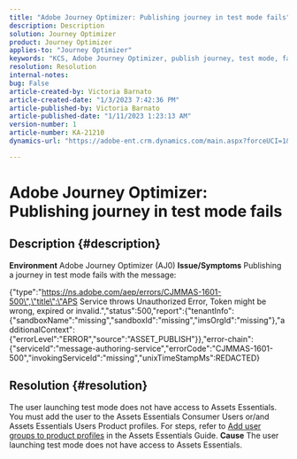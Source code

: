 ```yaml
---
title: "Adobe Journey Optimizer: Publishing journey in test mode fails"
description: Description
solution: Journey Optimizer
product: Journey Optimizer
applies-to: "Journey Optimizer"
keywords: "KCS, Adobe Journey Optimizer, publish journey, test mode, fails, AJO"
resolution: Resolution
internal-notes: 
bug: False
article-created-by: Victoria Barnato
article-created-date: "1/3/2023 7:42:36 PM"
article-published-by: Victoria Barnato
article-published-date: "1/11/2023 1:23:13 AM"
version-number: 1
article-number: KA-21210
dynamics-url: "https://adobe-ent.crm.dynamics.com/main.aspx?forceUCI=1&pagetype=entityrecord&etn=knowledgearticle&id=491721c0-9e8b-ed11-81ad-6045bd0067ea"

---
```

# Adobe Journey Optimizer: Publishing journey in test mode fails

## Description {#description}

<b>Environment</b>
Adobe Journey Optimizer (AJ0)
<b>Issue/Symptoms</b>
Publishing a journey in test mode fails with the message:

{\"type\":\"https://ns.adobe.com/aep/errors/CJMMAS-1601-500\",\"title\":\"APS Service throws Unauthorized Error, Token might be wrong, expired or invalid.\",\"status\":500,\"report\":{\"tenantInfo\":{\"sandboxName\":\"missing\",\"sandboxId\":\"missing\",\"imsOrgId\":\"missing\"},\"additionalContext\":{\"errorLevel\":\"ERROR\",\"source\":\"ASSET_PUBLISH\"}},\"error-chain\":{\"serviceId\":\"message-authoring-service\",\"errorCode\":\"CJMMAS-1601-500\",\"invokingServiceId\":\"missing\",\"unixTimeStampMs\":REDACTED}


## Resolution {#resolution}


The user launching test mode does not have access to Assets Essentials. You must add the user to the Assets Essentials Consumer Users or/and Assets Essentials Users Product profiles. For steps, refer to [Add user groups to product profiles](https://experienceleague.adobe.com/docs/experience-manager-assets-essentials/help/get-started-admins/deploy-administer.html#add-users-to-product-profiles) in the Assets Essentials Guide.
<b>Cause</b>
The user launching test mode does not have access to Assets Essentials.
